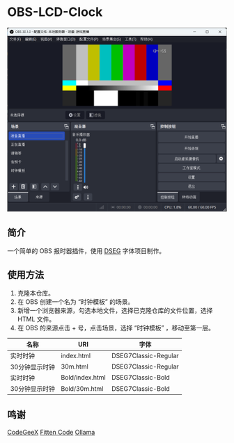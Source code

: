 # OBS-LCD-Clock

![Screenshot](./imgs/screenshot.png)

## 简介

一个简单的 OBS 报时器插件，使用 [DSEG](https://github.com/keshikan/DSEG) 字体项目制作。

## 使用方法

1. 克隆本仓库。
2. 在 OBS 创建一个名为 “时钟模板” 的场景。
3. 新增一个浏览器来源，勾选本地文件，选择已克隆仓库的文件位置，选择 HTML 文件。
4. 在 OBS 的来源点击 + 号，点击场景，选择 “时钟模板” ，移动至第一层。

| 名称 | URI | 字体 |
| ---- | ---- | ---- |
| 实时时钟 | index.html | DSEG7Classic-Regular |
| 30分钟显示时钟 | 30m.html | DSEG7Classic-Regular |
| 实时时钟 | Bold/index.html | DSEG7Classic-Bold |
| 30分钟显示时钟 | Bold/30m.html | DSEG7Classic-Bold |

## 鸣谢
[CodeGeeX](https://codegeex.cn)
[Fitten Code](htps://code.fittentech.com)
[Ollama](https://ollama.com)